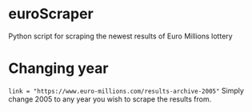 # euroScraper
Python script for scraping the newest results of Euro Millions lottery 


# Changing year

``` link = "https://www.euro-millions.com/results-archive-2005" ```
Simply change 2005 to any year you wish to scrape the results from.

